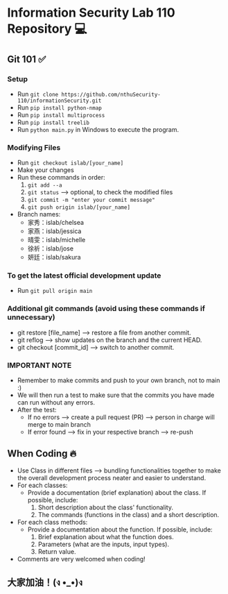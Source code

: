 # Information Security Lab 110 Repository 💻

## Git 101 ✅
### Setup
- Run `git clone https://github.com/nthuSecurity-110/informationSecurity.git`
- Run `pip install python-nmap`
- Run `pip install multiprocess`
- Run `pip install treelib`
- Run `python main.py` in Windows to execute the program.

### Modifying Files
- Run `git checkout islab/[your_name]`
- Make your changes
- Run these commands in order:
    1. `git add --a`
    2. `git status` --> optional, to check the modified files
    3. `git commit -m "enter your commit message"`
    4. `git push origin islab/[your_name]`
- Branch names:
    - 家秀：islab/chelsea
    - 家燕：islab/jessica
    - 晴雯：islab/michelle
    - 徐祈：islab/jose
    - 妍廷：islab/sakura

### To get the latest official development update
- Run `git pull origin main`

### Additional git commands (avoid using these commands if unnecessary)
- git restore [file_name] --> restore a file from another commit.
- git reflog --> show updates on the branch and the current HEAD.
- git checkout [commit_id] --> switch to another commit.

### IMPORTANT NOTE
- Remember to make commits and push to your own branch, not to main :)
- We will then run a test to make sure that the commits you have made can run without any errors.
- After the test:
    - If no errors --> create a pull request (PR) --> person in charge will merge to main branch
    - If error found --> fix in your respective branch --> re-push

## When Coding 🔥
- Use Class in different files --> bundling functionalities together to make the overall development process neater and easier to understand.
- For each classes:
    - Provide a documentation (brief explanation) about the class. If possible, include:
        1. Short description about the class' functionality.
        2. The commands (functions in the class) and a short description.
- For each class methods:
    - Provide a documentation about the function. If possible, include:
        1. Brief explanation about what the function does.
        2. Parameters (what are the inputs, input types).
        3. Return value.
- Comments are very welcomed when coding!

## 大家加油！(ง •_•)ง
